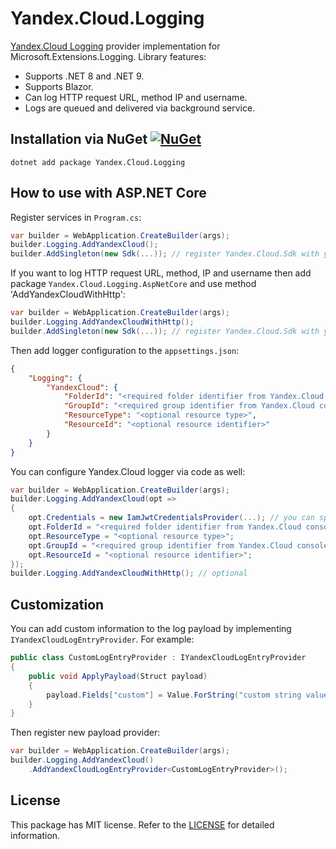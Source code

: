 # Yandex.Cloud.Logging

[Yandex.Cloud Logging](https://yandex.cloud/services/logging) provider implementation for Microsoft.Extensions.Logging. Library features:

- Supports .NET 8 and .NET 9.
- Supports Blazor.
- Can log HTTP request URL, method IP and username.
- Logs are queued and delivered via background service.

## Installation via NuGet [![NuGet](https://img.shields.io/nuget/v/Yandex.Cloud.Logging.svg)](https://www.nuget.org/packages/Yandex.Cloud.Logging)

```
dotnet add package Yandex.Cloud.Logging
```

## How to use with ASP.NET Core

Register services in `Program.cs`:

```C#
var builder = WebApplication.CreateBuilder(args);
builder.Logging.AddYandexCloud();
builder.AddSingleton(new Sdk(...)); // register Yandex.Cloud.Sdk with your credentials
```

If you want to log HTTP request URL, method, IP and username then add package `Yandex.Cloud.Logging.AspNetCore` and use method 'AddYandexCloudWithHttp':

```C#
var builder = WebApplication.CreateBuilder(args);
builder.Logging.AddYandexCloudWithHttp();
builder.AddSingleton(new Sdk(...)); // register Yandex.Cloud.Sdk with your credentials
```

Then add logger configuration to the `appsettings.json`:

```json
{
    "Logging": {
        "YandexCloud": {
            "FolderId": "<required folder identifier from Yandex.Cloud console>",
            "GroupId": "<required group identifier from Yandex.Cloud console>",
            "ResourceType": "<optional resource type>",
            "ResourceId": "<optional resource identifier>"
        }
    }
}
```

You can configure Yandex.Cloud logger via code as well:

```C#
var builder = WebApplication.CreateBuilder(args);
builder.Logging.AddYandexCloud(opt =>
{
    opt.Credentials = new IamJwtCredentialsProvider(...); // you can specify Yandex.Cloud credentials here if Yandex.Cloud.Sdk is not registered as service
    opt.FolderId = "<required folder identifier from Yandex.Cloud console>";
    opt.ResourceType = "<optional resource type>";
    opt.GroupId = "<required group identifier from Yandex.Cloud console>";
    opt.ResourceId = "<optional resource identifier>";
});
builder.Logging.AddYandexCloudWithHttp(); // optional
```

## Customization

You can add custom information to the log payload by implementing `IYandexCloudLogEntryProvider`. For example:

```C#
public class CustomLogEntryProvider : IYandexCloudLogEntryProvider
{
    public void ApplyPayload(Struct payload)
    {
        payload.Fields["custom"] = Value.ForString("custom string value");
    }
}
```

Then register new payload provider:

```C#
var builder = WebApplication.CreateBuilder(args);
builder.Logging.AddYandexCloud()
    .AddYandexCloudLogEntryProvider<CustomLogEntryProvider>();
```

## License

This package has MIT license. Refer to the [LICENSE](LICENSE) for detailed information.